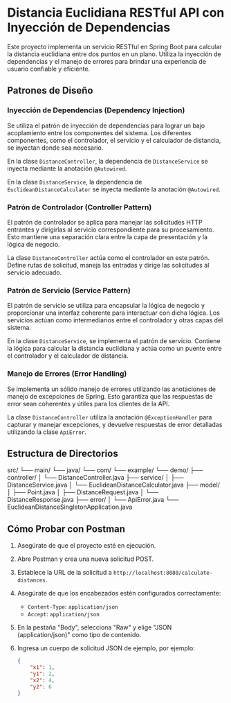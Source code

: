 # Distancia Euclidiana RESTful API con Inyección de Dependencias

Este proyecto implementa un servicio RESTful en Spring Boot para calcular la distancia euclidiana entre dos puntos en un plano. Utiliza la inyección de dependencias y el manejo de errores para brindar una experiencia de usuario confiable y eficiente.

## Patrones de Diseño

### Inyección de Dependencias (Dependency Injection)

Se utiliza el patrón de inyección de dependencias para lograr un bajo acoplamiento entre los componentes del sistema. Los diferentes componentes, como el controlador, el servicio y el calculador de distancia, se inyectan donde sea necesario.

En la clase `DistanceController`, la dependencia de `DistanceService` se inyecta mediante la anotación `@Autowired`.

En la clase `DistanceService`, la dependencia de `EuclideanDistanceCalculator` se inyecta mediante la anotación `@Autowired`.

### Patrón de Controlador (Controller Pattern)

El patrón de controlador se aplica para manejar las solicitudes HTTP entrantes y dirigirlas al servicio correspondiente para su procesamiento. Esto mantiene una separación clara entre la capa de presentación y la lógica de negocio.

La clase `DistanceController` actúa como el controlador en este patrón. Define rutas de solicitud, maneja las entradas y dirige las solicitudes al servicio adecuado.

### Patrón de Servicio (Service Pattern)

El patrón de servicio se utiliza para encapsular la lógica de negocio y proporcionar una interfaz coherente para interactuar con dicha lógica. Los servicios actúan como intermediarios entre el controlador y otras capas del sistema.

En la clase `DistanceService`, se implementa el patrón de servicio. Contiene la lógica para calcular la distancia euclidiana y actúa como un puente entre el controlador y el calculador de distancia.

### Manejo de Errores (Error Handling)

Se implementa un sólido manejo de errores utilizando las anotaciones de manejo de excepciones de Spring. Esto garantiza que las respuestas de error sean coherentes y útiles para los clientes de la API.

La clase `DistanceController` utiliza la anotación `@ExceptionHandler` para capturar y manejar excepciones, y devuelve respuestas de error detalladas utilizando la clase `ApiError`.

## Estructura de Directorios

src/
└── main/
    └── java/
        └── com/
            └── example/
                └── demo/
                    ├── controller/
                    │   └── DistanceController.java
                    ├── service/
                    │   ├── DistanceService.java
                    │   └── EuclideanDistanceCalculator.java
                    ├── model/
                    │   ├── Point.java
                    │   ├── DistanceRequest.java
                    │   └── DistanceResponse.java
                    ├── error/
                    │   └── ApiError.java
                    └── EuclideanDistanceSingletonApplication.java


## Cómo Probar con Postman

1. Asegúrate de que el proyecto esté en ejecución.

2. Abre Postman y crea una nueva solicitud POST.

3. Establece la URL de la solicitud a `http://localhost:8080/calculate-distances`.

4. Asegúrate de que los encabezados estén configurados correctamente:
   - `Content-Type`: `application/json`
   - `Accept`: `application/json`

5. En la pestaña "Body", selecciona "Raw" y elige "JSON (application/json)" como tipo de contenido.

6. Ingresa un cuerpo de solicitud JSON de ejemplo, por ejemplo:
   ```json
   {
       "x1": 1,
       "y1": 2,
       "x2": 4,
       "y2": 6
   }
